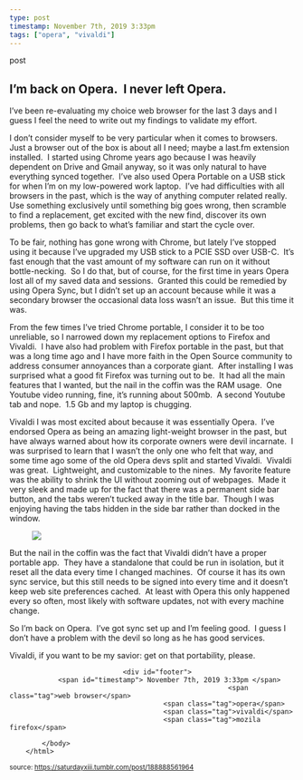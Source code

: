 ```yaml
---
type: post
timestamp: November 7th, 2019 3:33pm
tags: ["opera", "vivaldi"]
---
```

post
## I’m back on Opera.  I never left Opera. ##
                    
I’ve been re-evaluating my choice web browser for the last 3 days and I guess I feel the need to write out my findings to validate my effort.

I don’t consider myself to be very particular when it comes to browsers.  Just a browser out of the box is about all I need; maybe a last.fm extension installed.  I started using Chrome years ago because I was heavily dependent on Drive and Gmail anyway, so it was only natural to have everything synced together.  I’ve also used Opera Portable on a USB stick for when I’m on my low-powered work laptop.  I’ve had difficulties with all browsers in the past, which is the way of anything computer related really.  Use something exclusively until something big goes wrong, then scramble to find a replacement, get excited with the new find, discover its own problems, then go back to what’s familiar and start the cycle over.

To be fair, nothing has gone wrong with Chrome, but lately I’ve stopped using it because I’ve upgraded my USB stick to a PCIE SSD over USB-C.  It’s fast enough that the vast amount of my software can run on it without bottle-necking.  So I do that, but of course, for the first time in years Opera lost all of my saved data and sessions.  Granted this could be remedied by using Opera Sync, but I didn’t set up an account because while it was a secondary browser the occasional data loss wasn’t an issue.  But this time it was.

From the few times I’ve tried Chrome portable, I consider it to be too unreliable, so I narrowed down my replacement options to Firefox and Vivaldi.  I have also had problem with Firefox portable in the past, but that was a long time ago and I have more faith in the Open Source community to address consumer annoyances than a corporate giant.  After installing I was surprised what a good fit Firefox was turning out to be.  It had all the main features that I wanted, but the nail in the coffin was the RAM usage.  One Youtube video running, fine, it’s running about 500mb.  A second Youtube tab and nope.  1.5 Gb and my laptop is chugging.

Vivaldi I was most excited about because it was essentially Opera.  I’ve endorsed Opera as being an amazing light-weight browser in the past, but have always warned about how its corporate owners were devil incarnate.  I was surprised to learn that I wasn’t the only one who felt that way, and some time ago some of the old Opera devs split and started Vivaldi.  Vivaldi was great.  Lightweight, and customizable to the nines.  My favorite feature was the ability to shrink the UI without zooming out of webpages.  Made it very sleek and made up for the fact that there was a permanent side bar button, and the tabs weren’t tucked away in the title bar.  Though I was enjoying having the tabs hidden in the side bar rather than docked in the window.
<figure class="tmblr-full" data-orig-height="1080" data-orig-width="1920"><img src="https://64.media.tumblr.com/b1bff5cb999f384f1058356672dc61f9/22c2c0dc7a79863f-40/s540x810/5bdff0d5bc46fb9e828f9ae59d8071d98afaa5f7.png" data-orig-height="1080" data-orig-width="1920"/></figure>
But the nail in the coffin was the fact that Vivaldi didn’t have a proper portable app.  They have a standalone that could be run in isolation, but it reset all the data every time I changed machines.  Of course it has its own sync service, but this still needs to be signed into every time and it doesn’t keep web site preferences cached.  At least with Opera this only happened every so often, most likely with software updates, not with every machine change.

So I’m back on Opera.  I’ve got sync set up and I’m feeling good.  I guess I don’t have a problem with the devil so long as he has good services.

Vivaldi, if you want to be my savior: get on that portability, please.

                
                
                
                
                
                
                                <div id="footer">
                <span id="timestamp"> November 7th, 2019 3:33pm </span>
                                                          <span class="tag">web browser</span>
                                          <span class="tag">opera</span>
                                          <span class="tag">vivaldi</span>
                                          <span class="tag">mozila firefox</span>
                                                    
            </body>
        </html>

        
<small>source: https://saturdayxiii.tumblr.com/post/188888561964</small>